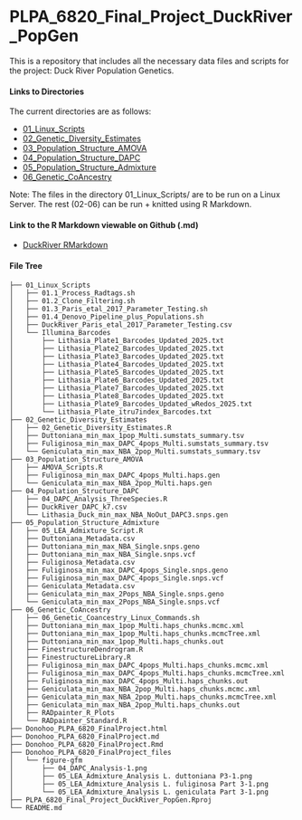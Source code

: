# PLPA_6820_Final_Project_DuckRiver_PopGen

This is a repository that includes all the necessary data files and scripts for the project: Duck River Population Genetics.

#### Links to Directories
The current directories are as follows:

- [01_Linux_Scripts](https://github.com/sad0046/PLPA_6820_Final_Project_DuckRiver_PopGen/tree/main/01_Linux_Scripts)
- [02_Genetic_Diversity_Estimates](https://github.com/sad0046/PLPA_6820_Final_Project_DuckRiver_PopGen/tree/main/02_Genetic_Diversity_Estimates)
- [03_Population_Structure_AMOVA](https://github.com/sad0046/PLPA_6820_Final_Project_DuckRiver_PopGen/tree/main/03_Population_Structure_AMOVA)
- [04_Population_Structure_DAPC](https://github.com/sad0046/PLPA_6820_Final_Project_DuckRiver_PopGen/tree/main/04_Population_Structure_DAPC)
- [05_Population_Structure_Admixture](https://github.com/sad0046/PLPA_6820_Final_Project_DuckRiver_PopGen/tree/main/05_Population_Structure_Admixture)
- [06_Genetic_CoAncestry](https://github.com/sad0046/PLPA_6820_Final_Project_DuckRiver_PopGen/tree/main/06_Genetic_CoAncestry)

Note: The files in the directory 01_Linux_Scripts/ are to be run on a Linux Server. The rest (02-06) can be run + knitted using R Markdown.

#### Link to the R Markdown viewable on Github (.md)

- [DuckRiver RMarkdown](https://github.com/sad0046/PLPA_6820_Final_Project_DuckRiver_PopGen/blob/main/README.md)

#### File Tree

```
├── 01_Linux_Scripts
│   ├── 01.1_Process_Radtags.sh
│   ├── 01.2_Clone_Filtering.sh
│   ├── 01.3_Paris_etal_2017_Parameter_Testing.sh
│   ├── 01.4_Denovo_Pipeline_plus_Populations.sh
│   ├── DuckRiver_Paris_etal_2017_Parameter_Testing.csv
│   └── Illumina_Barcodes
│       ├── Lithasia_Plate1_Barcodes_Updated_2025.txt
│       ├── Lithasia_Plate2_Barcodes_Updated_2025.txt
│       ├── Lithasia_Plate3_Barcodes_Updated_2025.txt
│       ├── Lithasia_Plate4_Barcodes_Updated_2025.txt
│       ├── Lithasia_Plate5_Barcodes_Updated_2025.txt
│       ├── Lithasia_Plate6_Barcodes_Updated_2025.txt
│       ├── Lithasia_Plate7_Barcodes_Updated_2025.txt
│       ├── Lithasia_Plate8_Barcodes_Updated_2025.txt
│       ├── Lithasia_Plate9_Barcodes_Updated_wRedos_2025.txt
│       └── Lithasia_Plate_itru7index_Barcodes.txt
├── 02_Genetic_Diversity_Estimates
│   ├── 02_Genetic_Diversity_Estimates.R
│   ├── Duttoniana_min_max_1pop_Multi.sumstats_summary.tsv
│   ├── Fuliginosa_min_max_DAPC_4pops_Multi.sumstats_summary.tsv
│   └── Geniculata_min_max_NBA_2pop_Multi.sumstats_summary.tsv
├── 03_Population_Structure_AMOVA
│   ├── AMOVA_Scripts.R
│   ├── Fuliginosa_min_max_DAPC_4pops_Multi.haps.gen
│   └── Geniculata_min_max_NBA_2pop_Multi.haps.gen
├── 04_Population_Structure_DAPC
│   ├── 04_DAPC_Analysis_ThreeSpecies.R
│   ├── DuckRiver_DAPC_k7.csv
│   └── Lithasia_Duck_min_max_NBA_NoOut_DAPC3.snps.gen
├── 05_Population_Structure_Admixture
│   ├── 05_LEA_Admixture_Script.R
│   ├── Duttoniana_Metadata.csv
│   ├── Duttoniana_min_max_NBA_Single.snps.geno
│   ├── Duttoniana_min_max_NBA_Single.snps.vcf
│   ├── Fuliginosa_Metadata.csv
│   ├── Fuliginosa_min_max_DAPC_4pops_Single.snps.geno
│   ├── Fuliginosa_min_max_DAPC_4pops_Single.snps.vcf
│   ├── Geniculata_Metadata.csv
│   ├── Geniculata_min_max_2Pops_NBA_Single.snps.geno
│   └── Geniculata_min_max_2Pops_NBA_Single.snps.vcf
├── 06_Genetic_CoAncestry
│   ├── 06_Genetic_Coancestry_Linux_Commands.sh
│   ├── Duttoniana_min_max_1pop_Multi.haps_chunks.mcmc.xml
│   ├── Duttoniana_min_max_1pop_Multi.haps_chunks.mcmcTree.xml
│   ├── Duttoniana_min_max_1pop_Multi.haps_chunks.out
│   ├── FinestructureDendrogram.R
│   ├── FinestructureLibrary.R
│   ├── Fuliginosa_min_max_DAPC_4pops_Multi.haps_chunks.mcmc.xml
│   ├── Fuliginosa_min_max_DAPC_4pops_Multi.haps_chunks.mcmcTree.xml
│   ├── Fuliginosa_min_max_DAPC_4pops_Multi.haps_chunks.out
│   ├── Geniculata_min_max_NBA_2pop_Multi.haps_chunks.mcmc.xml
│   ├── Geniculata_min_max_NBA_2pop_Multi.haps_chunks.mcmcTree.xml
│   ├── Geniculata_min_max_NBA_2pop_Multi.haps_chunks.out
│   ├── RADpainter_R_Plots
│   └── RADpainter_Standard.R
├── Donohoo_PLPA_6820_FinalProject.html
├── Donohoo_PLPA_6820_FinalProject.md
├── Donohoo_PLPA_6820_FinalProject.Rmd
├── Donohoo_PLPA_6820_FinalProject_files
│   └── figure-gfm
│       ├── 04_DAPC_Analysis-1.png
│       ├── 05_LEA_Admixture_Analysis L. duttoniana P3-1.png
│       ├── 05_LEA_Admixture_Analysis L. fuliginosa Part 3-1.png
│       └── 05_LEA_Admixture_Analysis L. geniculata Part 3-1.png
├── PLPA_6820_Final_Project_DuckRiver_PopGen.Rproj
└── README.md
```